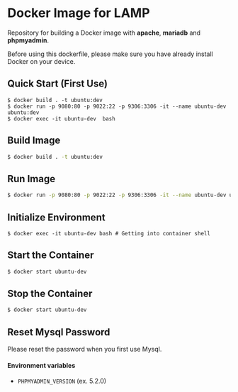 # Docker Image for LAMP

Repository for building a Docker image with **apache**, **mariadb** and **phpmyadmin**.

Before using this dockerfile, please make sure you have already install Docker on your device.

## Quick Start (First Use)
```shell
$ docker build . -t ubuntu:dev
$ docker run -p 9080:80 -p 9022:22 -p 9306:3306 -it --name ubuntu-dev ubuntu:dev
$ docker exec -it ubuntu-dev  bash
```

## Build Image
```bash
$ docker build . -t ubuntu:dev
```

## Run Image
```bash
$ docker run -p 9080:80 -p 9022:22 -p 9306:3306 -it --name ubuntu-dev ubuntu:dev
```

## Initialize Environment
```shell
$ docker exec -it ubuntu-dev bash # Getting into container shell
```

## Start the Container
```bash
$ docker start ubuntu-dev
```

## Stop the Container
```bash
$ docker start ubuntu-dev
```
## Reset Mysql Password
Please reset the password when you first use Mysql.

#### Environment variables

- `PHPMYADMIN_VERSION` (ex. 5.2.0)
